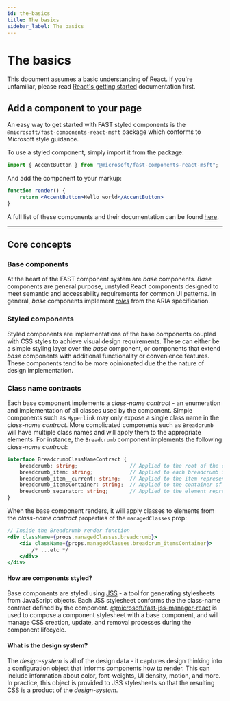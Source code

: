 ```yaml
---
id: the-basics
title: The basics
sidebar_label: The basics
---
```


# The basics

This document assumes a basic understanding of React. If you're unfamiliar, please read [React's getting started](https://reactjs.org/docs/getting-started.html) documentation first.

## Add a component to your page
<!-- Cross-link to package specific documentation regarding installation instructions?-->

An easy way to get started with FAST styled components is the `@microsoft/fast-components-react-msft` package which conforms to Microsoft style guidance.

To use a styled component, simply import it from the package:

```jsx
import { AccentButton } from "@microsoft/fast-components-react-msft";
```
And add the component to your markup:
```jsx
function render() {
    return <AccentButton>Hello world</AccentButton>
}
```

A full list of these components and their documentation can be found [here](https://explore.fast.design/).

---

## Core concepts

### Base components
At the heart of the FAST component system are *base* components. *Base* components are general purpose, unstyled React components designed to meet semantic and accessability requirements for common UI patterns. In general, *base* components implement [*roles*](https://developer.mozilla.org/en-US/docs/Web/Accessibility/ARIA/ARIA_Techniques) from the ARIA specification.

### Styled components
Styled components are implementations of the base components coupled with CSS styles to achieve visual design requirements. These can either be a simple styling layer over the *base* component, or components that extend *base* components with additional functionality or convenience features. These components tend to be more opinionated due the the nature of design implementation.

### Class name contracts
Each base component implements a *class-name contract* - an enumeration and implementation of all classes used by the component. Simple components such as `Hyperlink` may only expose a single class name in the *class-name contract*. More complicated components such as `Breadcrumb` will have multiple class names and will apply them to the appropriate elements. For instance, the `Breadcrumb` component implements the following *class-name contract*:

```typescript
interface BreadcrumbClassNameContract {
    breadcrumb: string;                 // Applied to the root of the component
    breadcrumb_item: string;            // Applied to each breadcrumb item
    breadcrumb_item__current: string;   // Applied to the item representing the location in the breadcrumb
    breadcrumb_itemsContainer: string;  // Applied to the container of all the breadcrumb items
    breadcrumb_separator: string;       // Applied to the element representing the separator of the breadcrumb items
}
```

When the base component renders, it will apply classes to elements from the *class-name contract* properties of the `managedClasses` prop:

```jsx
// Inside the Breadcrumb render function
<div className={props.managedClasses.breadcrumb}>
    <div className={props.managedClasses.breadcrum_itemsContainer}>
        /* ...etc */
    </div>
</div>
```

#### How are components styled?
Base components are styled using [JSS](https://cssinjs.org/?v=v10.0.0) - a tool for generating stylesheets from JavaScript objects. Each JSS stylesheet conforms the the class-name contract defined by the component. [@microsoft/fast-jss-manager-react](https://github.com/microsoft/fast/tree/master/packages/fast-jss-manager-react) is used to compose a component stylesheet with a base component, and will manage CSS creation, update, and removal processes during the component lifecycle.

#### What is the design system?
The *design-system* is all of the design data - it captures design thinking into a configuration object that informs components how to render. This can include information about color, font-weights, UI density, motion, and more. In practice, this object is provided to JSS stylesheets so that the resulting CSS is a product of the *design-system*.
